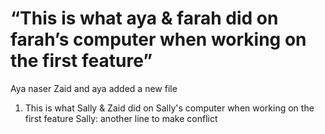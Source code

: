 
# “This is what aya & farah did on farah’s computer when working on the first feature”
Aya naser
Zaid and aya added a new file 
1. This is what Sally & Zaid did on Sally's computer when working on the first feature
Sally: another line to make conflict